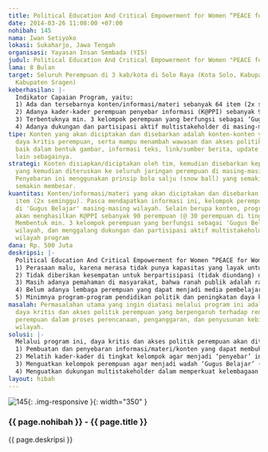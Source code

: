 ```yaml
---
title: Political Education And Critical Empowerment for Women “PEACE for Women”
date: 2014-03-26 11:08:00 +07:00
nohibah: 145
nama: Iwan Setiyoko
lokasi: Sukaharjo, Jawa Tengah
organisasi: Yayasan Insan Sembada (YIS)
judul: Political Education And Critical Empowerment for Women "PEACE for Women"
lama: 8 Bulan
target: Seluruh Perempuan di 3 kab/kota di Solo Raya (Kota Solo, Kabupaten Klaten,
  Kabupaten Sragen)
keberhasilan: |-
  Indikator Capaian Program, yaitu:
  1) Ada dan tersebarnya konten/informasi/materi sebanyak 64 item (2x seminggu)
  2) Adanya kader-kader perempuan penyebar informasi (K@PPI) sebanyak 90 perempuan (@ 30 perempuan di tingkat kab/kota)
  3) Terbentuknya min. 3 kelompok perempuan yang berfungsi sebagai ‘Gugus Belajar’ di masing-masing wilayah
  4) Adanya dukungan dan partisipasi aktif multistakeholder di masing-masing wilayah program
tipe: Konten yang akan diciptakan dan disebarkan adalah konten-konten yang mampu meningkatkan
  daya kritis perempuan, serta mampu menambah wawasan dan akses politik perempuan,
  baik dalam bentuk gambar, informasi teks, link/sumber berita, update pemilu, dan
  lain sebagainya.
strategi: Konten disiapkan/diciptakan oleh tim, kemudian disebarkan kepada K@PPI,
  yang kemudian diteruskan ke seluruh jaringan perempuan di masing-masing wilayah.
  Penyebaran ini menggunakan prinsip bola salju (snow ball) yang semakin lama akan
  semakin membesar.
kuantitas: Konten/informasi/materi yang akan diciptakan dan disebarkan sebanyak 64
  item (2x seminggu). Pasca mendapatkan informasi ini, kelompok perempuan akan mendiskusikannya
  di 'Gugus Belajar' masing-masing wilayah. Selain berupa konten, program ini juga
  akan menghasilkan K@PPI sebanyak 90 perempuan (@ 30 perempuan di tingkat kab/kota),
  Membentuk min. 3 kelompok perempuan yang berfungsi sebagai 'Gugus Belajar' di masing-masing
  wilayah, dan menggalang dukungan dan partisipasi aktif multistakeholder di masing-masing
  wilayah program
dana: Rp. 500 Juta
deskripsi: |-
  Political Education And Critical Empowerment for Women “PEACE for Women” adalah sebuah program untuk meningkatkan daya kritis perempuan dan membuka akses politik perempuan berbasis komunitas di 3 kabupaten/kota di Solo Raya (Kota Solo, Kabupaten Sragen, dan Kabupaten Klaten). Melalui program ini, perempuan akan memperoleh edukasi melalui berbagai kegiatan berbasis Teknologi Informasi dan Komunikasi (TIK).Hal ini cukup penting karena berdasarkan penggalian tim di beberapa kelompok di lokasi yang diusulkan keterlibatan perempuan dalam perencanaan, penganggaran, dan pembuatan kebijakan di tingkat desa sangatlah minim, bahkan di beberapa tempat nyaris tidak ada. Minimnya peran perempuan dalam ranah publik di wilayah masing-masing disebabkan oleh beberapa faktor, di antaranya:
  1) Perasaan malu, karena merasa tidak punya kapasitas yang layak untuk terlibat
  2) Tidak diberikan kesempatan untuk berpartisipasi (tidak diundang) dalam pertemuan
  3) Masih adanya pemahaman di masyarakat, bahwa ranah publik adalah ranah untuk kelompok laki-laki dan ranah perempuan adalah di dalam rumah tangga
  4) Belum adanya lembaga perempuan yang dapat menjadi media pembelajaran kelompok perempuan
  5) Minimnya program-program pendidikan politik dan peningkatan daya kritis perempuan, yang seharusnya dilakukan oleh pihak-pihak terkait (pemerintah, parpol, LSM/NGO, Ormas)
masalah: Permasalahan utama yang ingin diatasi melalui program ini adalah rendahnya
  daya kritis dan akses politik perempuan yang berpengaruh terhadap rendahnya keterlibatan
  perempuan dalam proses perencanaan, penganggaran, dan penyusunan kebijakan di maing-masing
  wilayah.
solusi: |-
  Melalui program ini, daya kritis dan akses politik perempuan akan ditingkatkan melalui berbagai kegiatan berbasis TIK, seperti:
  1) Pembuatan dan penyebaran informasi/materi/konten yang dapat membuka daya kritis perempuan dan menambah wawasan perempuan tentang politik dalam berbagai bentuk (gambar, news, kalimat motivatif, dlsb)
  2) Melatih kader-kader di tingkat kelompok agar menjadi ‘penyebar’ informasi kepada masyarakat yang lebih luas di wilayahnya masing-masing
  3) Menguatkan kelompok perempuan agar menjadi wadah ‘Gugus Belajar’ (kelas diskusi dan belajar) perempuan di masing-masing wilayah
  4) Menguatkan dukungan multistakeholder dalam memperkuat kelembagaan perempuan dan juga perempuan secara individu
layout: hibah
---
```


![145](/static/img/hibahcms/145.png){: .img-responsive }{: width="350" }

### {{ page.nohibah }} - {{ page.title }}

{{ page.deskripsi }}

